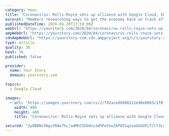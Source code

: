 ```yaml
---
category: news
title: "Coronavirus: Rolls-Royce sets up alliance with Google Cloud, IBM to find ways to kickstart economy post-COVID-19"
excerpt: "Members researching ways to get the economy back on track after the coronavirus threat abates includes Leeds Institute for Data Analytics, IBM, Google Cloud, The Data City, Truata, Rolls-Royce and ODI Leeds. “People, businesses and governments around the world have changed the way they spend, move, communicate and travel because of COVID-19 ..."
publishedDateTime: 2020-04-20T13:59:00Z
webUrl: "https://yourstory.com/2020/04/coronavirus-rolls-royce-sets-up-alliance-with-goog"
ampWebUrl: "https://yourstory.com/2020/04/coronavirus-rolls-royce-sets-up-alliance-with-goog/amp"
cdnAmpWebUrl: "https://yourstory-com.cdn.ampproject.org/c/s/yourstory.com/2020/04/coronavirus-rolls-royce-sets-up-alliance-with-goog/amp"
type: article
quality: 36
heat: 36
published: false

provider:
  name: Your Story
  domain: yourstory.com

topics:
  - Google Cloud

images:
  - url: "https://images.yourstory.com/cs/2/f02aced0d86311e98e0865c1f0fe59a2/data-science-1587142821162.png?fm=png&auto=format"
    width: 800
    height: 400
    title: "Coronavirus: Rolls-Royce sets up alliance with Google Cloud, IBM to find ways to kickstart economy post-COVID-19"

secured: "2y8B0NsX6gcVRAe7hc/adMhC5hOdxzzW5PoYoo26P8ZsqzuaGbdUFLfJlY3LesfInQfjU/91K5kqs1W24CDw9SvS9Vzj11hL0e6Oh7DSu6d2swGAHdo6UtX4ug/xmE3CwG4ZHxBeH/1jP1F3XRDKXMgX7ubrmkbo3amaC8Ls9Kg1nLV2zy212zySJelhl20dpQ6TxImBXU6Jeptt8JCAu7Tnt2zh27ciW4fKXYm1qhuJWeAj4TYIkwxbBx/qqd1tfmmpjHz8j4QJxV6jdpoUXJjhPjS+dxnhkJxyzl3mITZh5QJlnC8q0qyDyweR0of+L0NaeBv7dl1ji6T0mHyiAvh3gPF138vfMFvYrfTkMw4WL6LSza+0G5vor6Bs0V5EYaYlap5FUp9lDlrJ1yRp3w7N6PxLRswRO74iiIWunyioSsd81BCC5+SkuBmJXukd/ngUk05NFB52eRLeCvr0bhrWcPMN4jKMKltv4aqZR8Y=;us+t12nDHkDFG/AHajyDvg=="
---
```


